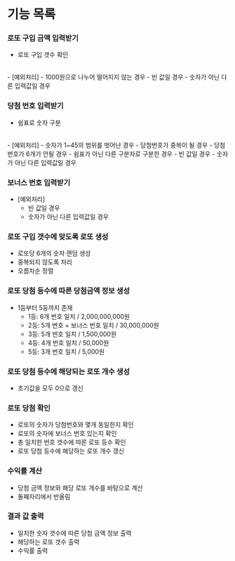 # 기능 목록

### 로또 구입 금액 입력받기
- 로또 구입 갯수 확인
</br>
- [예외처리]
    - 1000원으로 나누어 떨어지지 않는 경우
    - 빈 값일 경우
    - 숫자가 아닌 다른 입력값일 경우
    
### 당첨 번호 입력받기
- 쉼표로 숫자 구분
<br>
- [예외처리]
    - 숫자가 1~45의 범위를 벗어난 경우
    - 당첨번호가 중복이 될 경우
    - 당첨번호가 6개가 안될 경우
    - 쉼표가 아닌 다른 구분자로 구분한 경우
    - 빈 값일 경우
    - 숫자가 아닌 다른 입력값일 경우
    
### 보너스 번호 입력받기
- [예외처리]
    - 빈 값일 경우
    - 숫자가 아닌 다른 입력값일 경우

### 로또 구입 갯수에 맞도록 로또 생성
- 로또당 6개의 숫자 랜덤 생성
- 중복되지 않도록 처리
- 오름차순 정렬

### 로또 당첨 등수에 따른 당첨금액 정보 생성
- 1등부터 5등까지 존재
    - 1등: 6개 번호 일치 / 2,000,000,000원
    - 2등: 5개 번호 + 보너스 번호 일치 / 30,000,000원
    - 3등: 5개 번호 일치 / 1,500,000원
    - 4등: 4개 번호 일치 / 50,000원
    - 5등: 3개 번호 일치 / 5,000원

### 로또 당첨 등수에 해당되는 로또 개수 생성
- 초기값을 모두 0으로 갱신 

### 로또 당첨 확인
- 로또의 숫자가 당첨번호와 몇개 동일한지 확인
- 로또의 숫자에 보너스 번호 있는지 확인
- 총 일치한 번호 갯수에 따른 로또 등수 확인
- 로또 당첨 등수에 해당하는 로또 개수 갱신

### 수익률 계산 
- 당첨 금액 정보와 해당 로또 개수를 바탕으로 계산
- 둘째자리에서 반올림

### 결과 값 출력
- 일치한 숫자 갯수에 따른 당첨 금액 정보 출력
- 해당하는 로또 갯수 출력
- 수익률 출력
